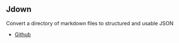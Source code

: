 ## Jdown
Convert a directory of markdown files to structured and usable JSON

- [Github](https://github.com/DanWebb/jdown)
